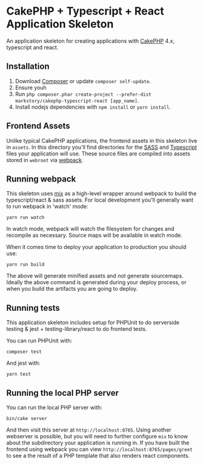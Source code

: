 # CakePHP + Typescript + React Application Skeleton

An application skeleton for creating applications with
[CakePHP](https://cakephp.org) 4.x, typescript and react.

## Installation

1. Download [Composer](https://getcomposer.org/doc/00-intro.md) or update `composer self-update`.
2. Ensure youh 
3. Run `php composer.phar create-project --prefer-dist markstory/cakephp-typescript-react [app_name]`.
4. Install nodejs dependencies with `npm install` or `yarn install`.

## Frontend Assets

Unlike typical CakePHP applications, the frontend assets in this skeleton live
in `assets`.  In this directory you'll find directories for the
[SASS](https://sass-lang.com) and [Typescript](https://typescriptlang.org) files
your application will use. These source files are compiled into assets stored in
`webroot` via [webpack](https://webpack.js.org).

## Running webpack

This skeleton uses [mix](https://laravel-mix.com/docs/6.0/installation) as
a high-level wrapper around webpack to build the typescript/react & sass assets.
For local development you'll generally want to run webpack in 'watch' mode:

    yarn run watch

In watch mode, webpack will watch the filesystem for changes and recompile as necessary.
Source maps will be available in watch mode.

When it comes time to deploy your application to production you should use:

    yarn run build

The above will generate minified assets and *not* generate sourcemaps. Ideally
the above command is generated during your deploy process, or when you build the
artifacts you are going to deploy.

## Running tests

This application skeleton includes setup for PHPUnit to do serverside testing
& jest + testing-library/react to do frontend tests.

You can run PHPUnit with:

    composer test

And jest with:

    yarn test

## Running the local PHP server

You can run the local PHP server with:

    bin/cake server

And then visit this server at `http://localhost:8765`. Using another webserver
is possible, but you will need to further configure `mix` to know about the subdirectory
your application is running in. If you have built the frontend using webpack you
can view `http://localhost:8765/pages/greet` to see a the result of a PHP template
that also renders react components.



